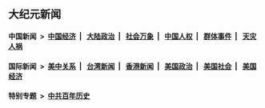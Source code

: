 ## 大纪元新闻

#### 中国新闻 &nbsp;>&nbsp; [中国经济](indexes/ncid283/README.md?07300845) &nbsp;| &nbsp; [大陆政治](indexes/ncid277/README.md?07300845) &nbsp;| &nbsp; [社会万象](indexes/ncid282/README.md?07300845) &nbsp;| &nbsp; [中国人权](indexes/ncid278/README.md?07300845) &nbsp;| &nbsp; [群体事件](indexes/ncid279/README.md?07300845) &nbsp;| &nbsp; [天灾人祸](indexes/ncid280/README.md?07300845)

#### 国际新闻 &nbsp;>&nbsp; [美中关系](indexes/nf1412576/README.md?07300845) &nbsp;| &nbsp; [台湾新闻](indexes/ncid1349361/README.md?07300845) &nbsp;| &nbsp; [香港新闻](indexes/ncid1349362/README.md?07300845) &nbsp;| &nbsp; [美国政治](indexes/ncid1078159/README.md?07300845) &nbsp;| &nbsp; [美国社会](indexes/ncid1078160/README.md?07300845) &nbsp;| &nbsp; [美国经济](indexes/ncid1078158/README.md?07300845)

#### 特别专题 &nbsp;>&nbsp; [中共百年历史](https://github.com/epoch-news/epoch-special/blob/master/README.md?07300845)  
